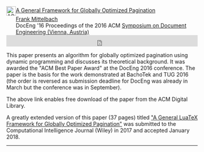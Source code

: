 


<!-- ACM DL Article: A General Framework for Globally Optimized Pagination -->
<div class="acmdlitem" id="item2960820"><img src="https://dl.acm.org/images/oa.gif" width="25" height="25" border="0" alt="ACM DL Author-ize service" style="vertical-align:middle"/><a href="https://dl.acm.org/authorize?N12887" title="A General Framework for Globally Optimized Pagination" target="_blank" onclick="vgwPixelCall('6d2afdf8821b4c9b9e559380b3bfa46c');">A General Framework for Globally Optimized Pagination</a>
  <div style="margin-left:25px"><a href="https://dl.acm.org/author_page.cfm?id=81100433073 " target="_blank" >Frank Mittelbach</a><br />DocEng '16 Proceedings of the 2016 ACM <a href="http://doceng2016.caa.tuwien.ac.at/" target="_blank">Symposium on Document Engineering (Vienna, Austria)</a></div></div>
<!-- ACM DL Bibliometrics: A General Framework for Globally Optimized Pagination-->
  <div class="acmdlstat" id ="stats2960820"><iframe src="https://dl.acm.org/authorizestats?N12887" width="100%" height="30" scrolling="no" frameborder="0">frames are not supported</iframe></div>

This paper presents an algorithm for globally optimized pagination
using dynamic programming and discusses its theoretical background. It was
awarded the "ACM Best Paper Award" at the DocEng 2016 conference. The
paper is the basis for the work demonstrated at BachoTek and
TUG 2016 (the order is reversed as submission deadline for DocEng was
already in March but the conference was in September).

The above link enables free download of the paper from the ACM Digital Library.

A greatly extended version of this paper (37 pages) titled ["A General
LuaTeX Framework for Globally Optimized
Pagination"]({{site.baseurl}}/publications/indexbytopic/pagination/#a-hrefpublications2017-ci-journal-28454894assubmittedpdf-targetblank-onclickvgwpixelcall76c39a7e25524b9a8b93f680f6f20cbaa-general-luatex-framework-for-globally-optimized-paginationa-pre-peer-reviewed-version)
was submitted to the Computational Intelligence Journal (Wiley) in
2017 and accepted January 2018.


***

